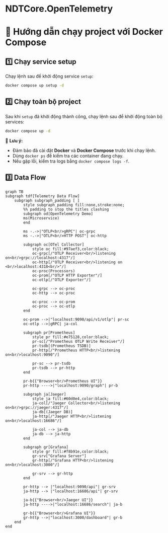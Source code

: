 # NDTCore.OpenTelemetry

# 🚀 Hướng dẫn chạy project với Docker Compose

## 1️⃣ Chạy service setup

Chạy lệnh sau để khởi động service `setup`:

```sh
docker compose up setup -d
```

## 2️⃣ Chạy toàn bộ project

Sau khi `setup` đã khởi động thành công, chạy lệnh sau để khởi động toàn bộ services:

```sh
docker compose up -d
```

🎯 **Lưu ý:**

- Đảm bảo đã cài đặt **Docker** và **Docker Compose** trước khi chạy lệnh.
- Dùng `docker ps` để kiểm tra các container đang chạy.
- Nếu gặp lỗi, kiểm tra logs bằng `docker compose logs -f`.

## 3️⃣ Data Flow
```mermaid
graph TB
subgraph tdf[Telemetry Data Flow]
    subgraph subgraph_padding [ ]
        style subgraph_padding fill:none,stroke:none;
        %% padding to stop the titles clashing
        subgraph od[OpenTelemetry Demo]
        ms(Microservice)
        end

        ms -.->|"OTLP<br/>gRPC"| oc-grpc
        ms -.->|"OTLP<br/>HTTP POST"| oc-http

        subgraph oc[OTel Collector]
            style oc fill:#97aef3,color:black;
            oc-grpc[/"OTLP Receiver<br/>listening on<br/>grpc://localhost:4317"/]
            oc-http[/"OTLP Receiver<br/>listening on <br/>localhost:4318<br/>"/]
            oc-proc(Processors)
            oc-prom[/"OTLP HTTP Exporter"/]
            oc-otlp[/"OTLP Exporter"/]

            oc-grpc --> oc-proc
            oc-http --> oc-proc

            oc-proc --> oc-prom
            oc-proc --> oc-otlp
        end

        oc-prom -->|"localhost:9090/api/v1/otlp"| pr-sc
        oc-otlp -->|gRPC| ja-col

        subgraph pr[Prometheus]
            style pr fill:#e75128,color:black;
            pr-sc[/"Prometheus OTLP Write Receiver"/]
            pr-tsdb[(Prometheus TSDB)]
            pr-http[/"Prometheus HTTP<br/>listening on<br/>localhost:9090"/]

            pr-sc --> pr-tsdb
            pr-tsdb --> pr-http
        end

        pr-b{{"Browser<br/>Prometheus UI"}}
        pr-http ---->|"localhost:9090/graph"| pr-b

        subgraph ja[Jaeger]
            style ja fill:#60d0e4,color:black;
            ja-col[/"Jaeger Collector<br/>listening on<br/>grpc://jaeger:4317"/]
            ja-db[(Jaeger DB)]
            ja-http[/"Jaeger HTTP<br/>listening on<br/>localhost:16686"/]

            ja-col --> ja-db
            ja-db --> ja-http
        end

        subgraph gr[Grafana]
            style gr fill:#f8b91e,color:black;
            gr-srv["Grafana Server"]
            gr-http[/"Grafana HTTP<br/>listening on<br/>localhost:3000"/]

            gr-srv --> gr-http
        end

        pr-http --> |"localhost:9090/api"| gr-srv
        ja-http --> |"localhost:16686/api"| gr-srv

        ja-b{{"Browser<br/>Jaeger UI"}}
        ja-http ---->|"localhost:16686/search"| ja-b

        gr-b{{"Browser<br/>Grafana UI"}}
        gr-http -->|"localhost:3000/dashboard"| gr-b
    end
end
```